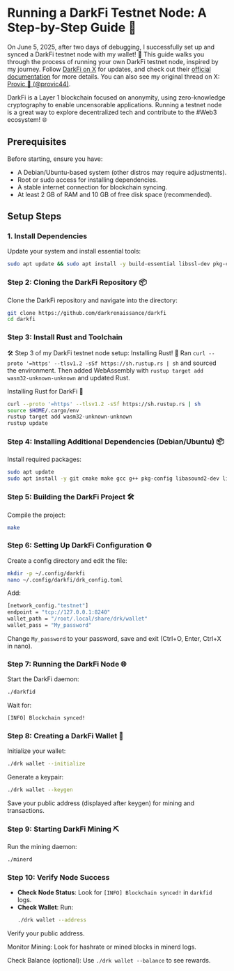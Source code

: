 # Running a DarkFi Testnet Node: A Step-by-Step Guide 🚀

On June 5, 2025, after two days of debugging, I successfully set up and synced a DarkFi testnet node with my wallet! 🎉 This guide walks you through the process of running your own DarkFi testnet node, inspired by my journey. Follow [DarkFi on X](https://x.com/DarkFiProject) for updates, and check out their [official documentation](https://github.com/darkrenaissance/darkfi?tab=readme-ov-file) for more details. You can also see my original thread on X: [Provic 🌿 (@provic44)](https://x.com/provic44/status/1930605505635844360?t=3Ux-hvJeSimBA7f9XZdMHg&s=19).

DarkFi is a Layer 1 blockchain focused on anonymity, using zero-knowledge cryptography to enable uncensorable applications. Running a testnet node is a great way to explore decentralized tech and contribute to the #Web3 ecosystem! 🌐

## Prerequisites

Before starting, ensure you have:
- A Debian/Ubuntu-based system (other distros may require adjustments).
- Root or sudo access for installing dependencies.
- A stable internet connection for blockchain syncing.
- At least 2 GB of RAM and 10 GB of free disk space (recommended).

## Setup Steps

### 1. Install Dependencies
Update your system and install essential tools:
```bash
sudo apt update && sudo apt install -y build-essential libssl-dev pkg-config git cmake
```

### Step 2: Cloning the DarkFi Repository 📦

Clone the DarkFi repository and navigate into the directory:
```bash
git clone https://github.com/darkrenaissance/darkfi
cd darkfi
```


### Step 3: Install Rust and Toolchain

🛠️ Step 3 of my DarkFi testnet node setup: Installing Rust! 🦀 Ran `curl --proto '=https' --tlsv1.2 -sSf https://sh.rustup.rs | sh` and sourced the environment. Then added WebAssembly with `rustup target add wasm32-unknown-unknown` and updated Rust.

Installing Rust for DarkFi 🦀  
```bash
curl --proto '=https' --tlsv1.2 -sSf https://sh.rustup.rs | sh
source $HOME/.cargo/env
rustup target add wasm32-unknown-unknown
rustup update
```
### Step 4: Installing Additional Dependencies (Debian/Ubuntu) 📦

Install required packages:
```bash
sudo apt update
sudo apt install -y git cmake make gcc g++ pkg-config libasound2-dev libclang-dev libfontconfig1-dev liblzma-dev libssl-dev libsqlcipher-dev libsqlite3-dev wabt
```
### Step 5: Building the DarkFi Project 🛠️

Compile the project:
```bash
make
```
### Step 6: Setting Up DarkFi Configuration ⚙️

Create a config directory and edit the file:
```bash
mkdir -p ~/.config/darkfi
nano ~/.config/darkfi/drk_config.toml
```
Add:
```bash
[network_config."testnet"]
endpoint = "tcp://127.0.0.1:8240"
wallet_path = "/root/.local/share/drk/wallet"
wallet_pass = "My_password"
```
Change `My_password` to your password, save and exit (Ctrl+O, Enter, Ctrl+X in nano).


### Step 7: Running the DarkFi Node 🌐

Start the DarkFi daemon:
```bash
./darkfid
```
Wait for:

```bash
[INFO] Blockchain synced!
```

### Step 8: Creating a DarkFi Wallet 🔑

Initialize your wallet:
```bash
./drk wallet --initialize
```
Generate a keypair:
```bash
./drk wallet --keygen
```
Save your public address (displayed after keygen) for mining and transactions.

### Step 9: Starting DarkFi Mining ⛏️

Run the mining daemon:
```bash
./minerd
```

### Step 10: Verify Node Success
- **Check Node Status**: Look for `[INFO] Blockchain synced!` in `darkfid` logs.
- **Check Wallet**: Run:
  ```bash
  ./drk wallet --address
  ```
Verify your public address.

Monitor Mining: Look for hashrate or mined blocks in minerd logs.

Check Balance (optional): Use `./drk wallet --balance` to see rewards.


